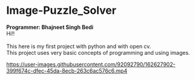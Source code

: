 # Image-Puzzle_Solver<br>
**Programmer: Bhajneet Singh Bedi**<br>
Hi!!<br><br>
This here is my first project with python and with open cv.<br>
This project uses very basic concepts of programming and using images.<br>



https://user-images.githubusercontent.com/92092790/162627902-399f674c-dfec-45da-8ecb-263c6ac576c6.mp4

